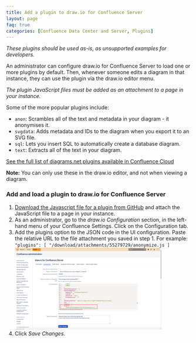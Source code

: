 ```yaml
---
title: Add a plugin to draw.io for Confluence Server
layout: page
faq: true
categories: [Confluence Data Center and Server, Plugins]
---
```


_These plugins should be used as-is, as unsupported examples for developers._

An administrator can configure draw.io for Confluence Server to load one or more plugins by default. Then, whenever someone edits a diagram in that instance, they can use the plugin via the draw.io editor menu.

_The plugin JavaScript files must be added as an attachment to a page in your instance._

Some of the more popular plugins include:
* ``anon``: Scrambles all of the text and metadata in your diagram - it anonymises it.
* ``svgdata``: Adds metadata and IDs to the diagram when you export it to an SVG file.
* ``sql``: Lets you insert SQL to automatically create a database diagram.
* ``text``: Extracts all of the text in your diagram.

[See the full list of diagrams.net plugins available in Confluence Cloud](/doc/faq/plugins.html)

**Note:** You can only use these in the draw.io editor, and not when viewing a diagram.

### Add and load a plugin to draw.io for Confluence Server

1. [Download the Javascript file for a plugin from GitHub](https://github.com/jgraph/drawio/tree/master/src/main/webapp/plugins) and attach the JavaScript file to a page in your instance.
2. As an administrator, go to the _draw.io Configuration_ section, in the left-hand menu of your Confluence Settings. Click on the Configuration tab.
2. Add the plugins option to the JSON code in the UI configuration. Paste the relative URL to the file attachment you saved in step 1. For example: ``"plugins": [ "/download/attachments/55279729/anonymize.js ]``
<br /><img src="/assets/img/blog/add-anonymize-plugin-confluence-server.png" style="width=100%;max-width:400px;height:auto;" alt="Add the anonymize plugin to draw.io in Confluence Cloud">
3. Click _Save Changes_.
